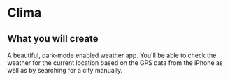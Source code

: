 #  Clima

## What you will create

A beautiful, dark-mode enabled weather app. You'll be able to check the weather for the current location based on the GPS data from the iPhone as well as by searching for a city manually.
